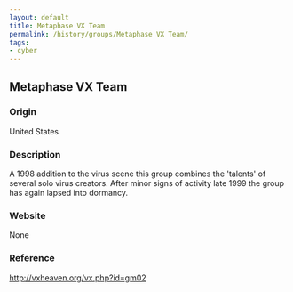 ```yaml
---
layout: default
title: Metaphase VX Team
permalink: /history/groups/Metaphase VX Team/
tags:
- cyber
---
```


## Metaphase VX Team

### Origin
United States

### Description
A 1998 addition to the virus scene this group combines the 'talents' of several solo virus creators. After minor signs of activity late 1999 the group has again lapsed into dormancy.

### Website
None

### Reference
http://vxheaven.org/vx.php?id=gm02
